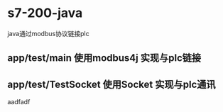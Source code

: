# s7-200-java
java通过modbus协议链接plc

## app/test/main 使用modbus4j 实现与plc链接
## app/test/TestSocket 使用Socket 实现与plc通讯
aadfadf